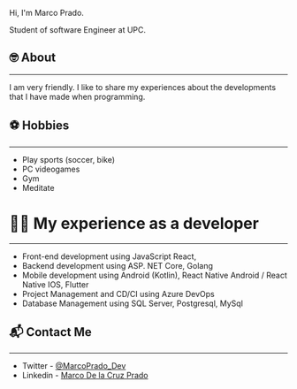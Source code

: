 Hi, I'm Marco Prado.

Student of software Engineer at UPC.

## 🤓 About

---

I am very friendly. I like to share my experiences about the developments that I have made when programming. 

## ⚽ Hobbies

---

- Play sports (soccer, bike)
- PC videogames
- Gym
- Meditate

# 🧑‍💻 My experience as a developer

---

- Front-end development using JavaScript React,
- Backend development using ASP. NET Core, Golang
- Mobile development using Android (Kotlin), React Native Android / React Native IOS, Flutter
- Project Management and CD/CI using Azure DevOps
- Database Management using SQL Server, Postgresql, MySql

## 📬 Contact Me

---

- Twitter - [@MarcoPrado_Dev](https://twitter.com/MarcoPrado_Dev)
- Linkedin - [Marco De la Cruz Prado](https://www.linkedin.com/in/marco-de-la-cruz-prado-a51546207/)
